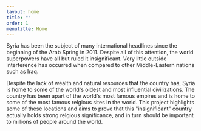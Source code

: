 ```yaml
---
layout: home
title: ""
order: 1
menutitle: Home
---
```

Syria has been the subject of many international headlines since the beginning of the Arab Spring in 2011. Despite all of this attention, the world superpowers have all but ruled it insignificant. Very little outside interference has occurred when compared to other Middle-Eastern nations such as Iraq.

Despite the lack of wealth and natural resources that the country has, Syria is home to some of the world's oldest and most influential civilizations. The country has been apart of the world's most famous empires and is home to some of the most famous relgious sites in the world. This project highlights some of these locations and aims to prove that this "insignificant" country actually holds strong relgious significance, and in turn should be important to millions of people around the world.
